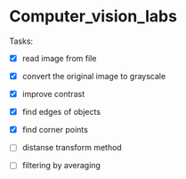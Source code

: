 # Computer_vision_labs

Tasks:
- [x] read image from file
- [x] convert the original image to grayscale
- [x] improve contrast
- [x] find edges of objects
- [x] find corner points
- [ ] distanse transform method
- [ ] filtering by averaging
 
